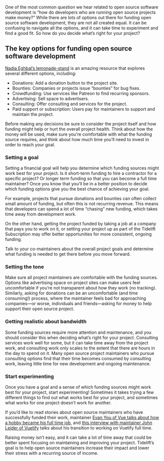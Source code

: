 One of the most common question we hear related to open source software development is “how do developers who are running open source projects make money?” While there are lots of options out there for funding open source software development, they are not all created equal. It can be confusing to navigate all the options, and it can take time to experiment and find a good fit. So how do you decide what’s right for your project?

## The key options for funding open source software development
[Nadia Eghbal’s lemonade-stand](https://github.com/nayafia/lemonade-stand) is an amazing resource that explores several different options, including:

* Donations: Add a donation button to the project site. 
* Bounties: Companies or projects issue “bounties” for bug fixes.
* Crowdfunding: Use services like Patreon to find recurring sponsors.
* Advertising: Sell space to advertisers.
* Consulting: Offer consulting and services for the project.
* Paid support or subscription: Users pay for maintainers to support and maintain the project. 

Before making any decisions be sure to consider the project itself and how funding might help or hurt the overall project health. Think about how the money will be used, make sure you’re comfortable with what the funding source requires, and think about how much time you’ll need to invest in order to reach your goal. 

### Setting a goal
Setting a financial goal will help you determine which funding sources might work best for your project. Is it short-term funding to hire a contractor for a specific project? Or longer term funding so that you can become a full time maintainer? Once you know that you’ll be in a better position to decide which funding options give you the best chance of achieving your goal. 

For example, projects that pursue donations and bounties can often collect small amount of funding, but often this is not recurring revenue. This means that developers can spend a lot of time “chasing” new funding, which takes time away from development work. 

On the other hand, getting the project funded by taking a job at a company that pays you to work on it, or setting your project up as part of the Tidelift Subscription may offer better opportunities for more consistent, ongoing funding. 

Talk to your co-maintainers about the overall project goals and determine what funding is needed to get there before you move forward. 

### Setting the tone
Make sure all project maintainers are comfortable with the funding sources. Options like advertising space on project sites can make users feel uncomfortable if you’re not transparent about how they work (no tracking). Similarly, asking for donations can be an uncomfortable (and time consuming!) process, where the maintainer feels bad for approaching companies—or worse, individuals and friends—asking for money to help support their open source project.

### Getting realistic about bandwidth
Some funding sources require more attention and maintenance, and you should consider this when deciding what’s right for your project. Consulting services work well for some, but it can take time away from the project work, and consulting work only scales to the extent that there are hours in the day to spend on it. Many open source project maintainers who pursue consulting options find that their time becomes consumed by consulting work, leaving little time for new development and ongoing maintenance.

### Start experimenting
Once you have a goal and a sense of which funding sources might work best for your project, start experimenting! Sometimes it takes trying a few different things to find out what works best for your project, and sometimes what works for one project doesn’t work for another.

If you’d like to read stories about open source maintainers who have successfully funded their work, maintainer [Evan You of Vue talks about how a hobby became his full time job](https://blog.tidelift.com/vuejs-evan-you-javascript-framework), and [this interview with maintainer John Leider of Vuetify](v) talks about his transition to working on Vuetify full time. 

Raising money isn’t easy, and it can take a lot of time away that could be better spent focusing on maintaining and improving your project. Tidelift’s goal is to help open source maintainers increase their impact and lower their stress with a recurring source of income.
